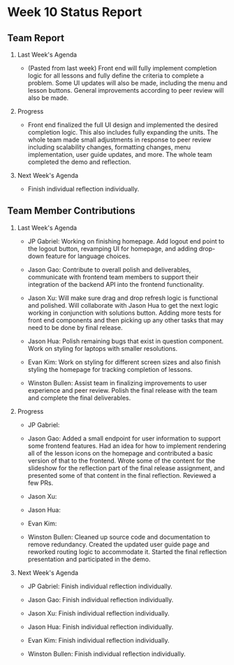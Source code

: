 # Week 10 Status Report

## Team Report

1. Last Week's Agenda

    - (Pasted from last week) Front end will fully implement completion logic for all lessons and fully define the criteria to complete a problem. Some UI updates will also be made, including the menu and lesson buttons. General improvements according to peer review will also be made.

2. Progress

    - Front end finalized the full UI design and implemented the desired completion logic. This also includes fully expanding the units. The whole team made small adjustments in response to peer review including scalability changes, formatting changes, menu implementation, user guide updates, and more. The whole team completed the demo and reflection.


3. Next Week's Agenda

    - Finish individual reflection individually.

## Team Member Contributions

1. Last Week's Agenda

    - JP Gabriel: Working on finishing homepage. Add logout end point to the logout button, revamping UI for homepage, and adding drop-down feature for language choices.

    - Jason Gao: Contribute to overall polish and deliverables, communicate with frontend team members to support their integration of the backend API into the frontend functionality.

    - Jason Xu: Will make sure drag and drop refresh logic is functional and polished. Will collaborate with Jason Hua to get the next logic working in conjunction with solutions button. Adding more tests for front end components and then picking up any other tasks that may need to be done by final release.

    - Jason Hua: Polish remaining bugs that exist in question component. Work on styling for laptops with smaller resolutions. 

    - Evan Kim: Work on styling for different screen sizes and also finish styling the homepage for tracking completion of lessons.

    - Winston Bullen: Assist team in finalizing improvements to user experience and peer review. Polish the final release with the team and complete the final deliverables. 


2. Progress

    - JP Gabriel: 

    - Jason Gao: Added a small endpoint for user information to support some frontend features. Had an idea for how to implement rendering all of the lesson icons on the homepage and contributed a basic version of that to the frontend. Wrote some of the content for the slideshow for the reflection part of the final release assignment, and presented some of that content in the final reflection. Reviewed a few PRs.

    - Jason Xu: 

    - Jason Hua: 

    - Evan Kim: 

    - Winston Bullen: Cleaned up source code and documentation to remove redundancy. Created the updated user guide page and reworked routing logic to accommodate it. Started the final reflection presentation and participated in the demo.

3. Next Week's Agenda

    - JP Gabriel: Finish individual reflection individually.

    - Jason Gao: Finish individual reflection individually.

    - Jason Xu: Finish individual reflection individually.

    - Jason Hua: Finish individual reflection individually.

    - Evan Kim: Finish individual reflection individually.

    - Winston Bullen: Finish individual reflection individually.
